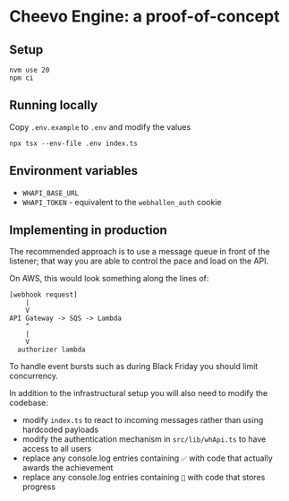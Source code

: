 # Cheevo Engine: a proof-of-concept

## Setup

```
nvm use 20
npm ci
```

## Running locally

Copy `.env.example` to `.env` and modify the values

```
npx tsx --env-file .env index.ts
```

## Environment variables

* `WHAPI_BASE_URL`
* `WHAPI_TOKEN` - equivalent to the `webhallen_auth` cookie

## Implementing in production

The recommended approach is to use a message queue in front of the listener; that way you are able to control the pace and load on the API.

On AWS, this would look something along the lines of:

```
[webhook request]
    |
    V
API Gateway -> SQS -> Lambda
    ^
    |
    V
  authorizer lambda
```

To handle event bursts such as during Black Friday you should limit concurrency.

In addition to the infrastructural setup you will also need to modify the codebase:

* modify `index.ts` to react to incoming messages rather than using hardcoded payloads
* modify the authentication mechanism in `src/lib/whApi.ts` to have access to all users
* replace any console.log entries containing `✅` with code that actually awards the achievement
* replace any console.log entries containing `🚧` with code that stores progress
